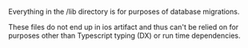 Everything in the /lib directory is for purposes of database migrations.

These files do not end up in ios artifact and thus can't be relied on
for purposes other than Typescript typing (DX) or run time dependencies.